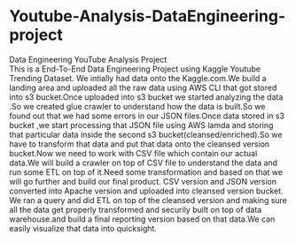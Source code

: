 # Youtube-Analysis-DataEngineering-project
Data Engineering YouTube Analysis Project  
This is a End-To-End Data Engineering Project using Kaggle Youtube Trending Dataset.
We intially had data onto the Kaggle.com.We build a landing area and uploaded all the raw data using AWS CLI that got stored into s3 bucket.Once uploaded into s3 bucket we started analyzing the data .So we created glue crawler to understand how the data is built.So we found out that we had some errors in our JSON files.Once data stored in s3 bucket ,we start processing that JSON file using AWS lamda and storing that particular data inside the second s3 bucket(cleansed/enriched).So we have to transform that data and put that data onto the cleansed version bucket.Now we need to work with CSV file which contain our actual data.We will build a crawler on top of CSV file to understand the data and run some ETL on top of it.Need some transformation and based on that we will go further and build our final product.
CSV version and JSON version converted into Apache version and uploaded into cleansed version bucket.
We ran a query and did ETL on top of the cleansed version and making sure all the data get properly transformed and securily built on top of data warehouse.and build a final reporting version based on that data.We can easily visualize that data into quicksight.
